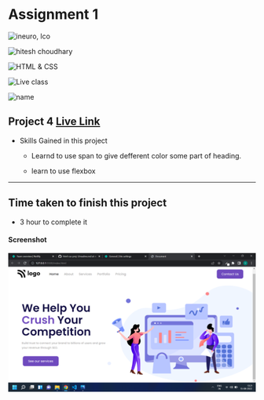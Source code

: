 # Assignment 1

![ineuro, lco](https://img.shields.io/badge/iNeuron-LCO-green)

![hitesh choudhary](https://img.shields.io/badge/Hitesh--Choudhary-Full--stack--JS--bootcamp-red)

![HTML & CSS](https://img.shields.io/badge/HTML-CSS-orange)

![Live class](https://img.shields.io/badge/LIVE--CLASS-PROJECT--4-lightgrey)

![name](https://img.shields.io/badge/Vimal--Kumar-lightgrey)

## Project 4 [Live Link](https://food-restaurent-homepage.netlify.app/)

- Skills Gained in this project

  - Learnd to use span to give defferent color some part of heading.

  - learn to use flexbox

---

## Time taken to finish this project

- 3 hour to complete it

#### Screenshot

![Desktop](./screenshot/project%204.png)
